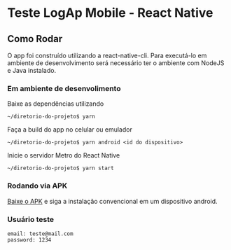 # Teste LogAp Mobile - React Native

## Como Rodar

O app foi construído utilizando a react-native-cli. Para executá-lo em ambiente de desenvolvimento será necessário ter o ambiente com NodeJS e Java instalado.

### Em ambiente de desenvolimento
Baixe as dependências utilizando
```
~/diretorio-do-projeto$ yarn 
```
Faça a build do app no celular ou emulador
```
~/diretorio-do-projeto$ yarn android <id do dispositivo>
```

Inicie o servidor Metro do React Native
```
~/diretorio-do-projeto$ yarn start
```

### Rodando via APK

[Baixe o APK](https://github.com/lucashec/teste-logap-react-native/blob/master/teste-logap.apk) e siga a instalação convencional em um dispositivo android.

### Usuário teste
```
email: teste@mail.com
password: 1234
```